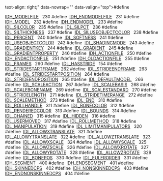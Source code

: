 text-align: right;" data-nowrap="" data-valign="top">#define </td>
<td class="memItemRight" data-valign="bottom"><a href="Label_8h.md#60d361b6bc234f2a6cf521f3fab42212" class="el">IDH_MODELFILE</a>   230</td>
</tr>
<tr>
<td class="memItemLeft" style="text-align: right;" data-nowrap="" data-valign="top">#define </td>
<td class="memItemRight" data-valign="bottom"><a href="Label_8h.md#07a6205e64784c3b414bb9e016037e61" class="el">IDH_ENDMODELFILE</a>   231</td>
</tr>
<tr>
<td class="memItemLeft" style="text-align: right;" data-nowrap="" data-valign="top">#define </td>
<td class="memItemRight" data-valign="bottom"><a href="Label_8h.md#4b511fc61d3925cb4fca3fd582caaa34" class="el">IDH_MODEL</a>   232</td>
</tr>
<tr>
<td class="memItemLeft" style="text-align: right;" data-nowrap="" data-valign="top">#define </td>
<td class="memItemRight" data-valign="bottom"><a href="Label_8h.md#6222229b6df845939b7eae30362ee527" class="el">IDH_ENDMODEL</a>   233</td>
</tr>
<tr>
<td class="memItemLeft" style="text-align: right;" data-nowrap="" data-valign="top">#define </td>
<td class="memItemRight" data-valign="bottom"><a href="Label_8h.md#005b0b9bc28bc8528a82dd377188592c" class="el">IDL_SILCOLOR</a>   235</td>
</tr>
<tr>
<td class="memItemLeft" style="text-align: right;" data-nowrap="" data-valign="top">#define </td>
<td class="memItemRight" data-valign="bottom"><a href="Label_8h.md#4e8ec119850102e48d0e98279652cb3e" class="el">IDL_SILPCT</a>   236</td>
</tr>
<tr>
<td class="memItemLeft" style="text-align: right;" data-nowrap="" data-valign="top">#define </td>
<td class="memItemRight" data-valign="bottom"><a href="Label_8h.md#1150cb9f2f0d7dd62939b8e140bb4858" class="el">IDL_SILTHICKNESS</a>   237</td>
</tr>
<tr>
<td class="memItemLeft" style="text-align: right;" data-nowrap="" data-valign="top">#define </td>
<td class="memItemRight" data-valign="bottom"><a href="Label_8h.md#972ada1c30f73523ae9a3576d542ffcf" class="el">IDL_SILUSEOBJECTCOLOR</a>   238</td>
</tr>
<tr>
<td class="memItemLeft" style="text-align: right;" data-nowrap="" data-valign="top">#define </td>
<td class="memItemRight" data-valign="bottom"><a href="Label_8h.md#c7741571ee6f209ee51569b88e484010" class="el">IDL_PERCENT</a>   240</td>
</tr>
<tr>
<td class="memItemLeft" style="text-align: right;" data-nowrap="" data-valign="top">#define </td>
<td class="memItemRight" data-valign="bottom"><a href="Label_8h.md#a46b541d3ad5b64fb8365a704c8c5ce4" class="el">IDL_SOFTNESS</a>   241</td>
</tr>
<tr>
<td class="memItemLeft" style="text-align: right;" data-nowrap="" data-valign="top">#define </td>
<td class="memItemRight" data-valign="bottom"><a href="Label_8h.md#35fcd4e2be60000ff1b0421c56ae02c5" class="el">IDL_USEOBJECTCOLOR</a>   242</td>
</tr>
<tr>
<td class="memItemLeft" style="text-align: right;" data-nowrap="" data-valign="top">#define </td>
<td class="memItemRight" data-valign="bottom"><a href="Label_8h.md#8b53e13591951dbf08fcc90363fd9fea" class="el">IDL_SHADINGMODE</a>   243</td>
</tr>
<tr>
<td class="memItemLeft" style="text-align: right;" data-nowrap="" data-valign="top">#define </td>
<td class="memItemRight" data-valign="bottom"><a href="Label_8h.md#82813604a6c59ab0e16e50ea24e696fb" class="el">IDL_GRADIENTKEY</a>   244</td>
</tr>
<tr>
<td class="memItemLeft" style="text-align: right;" data-nowrap="" data-valign="top">#define </td>
<td class="memItemRight" data-valign="bottom"><a href="Label_8h.md#9571f2d6a51f52154220c3afd242a276" class="el">IDL_GRADIENT</a>   245</td>
</tr>
<tr>
<td class="memItemLeft" style="text-align: right;" data-nowrap="" data-valign="top">#define </td>
<td class="memItemRight" data-valign="bottom"><a href="Label_8h.md#d6fb51f99f7f2de9d5181c28e2ae4b36" class="el">IDL_GRADIENTPROPERTY</a>   246</td>
</tr>
<tr>
<td class="memItemLeft" style="text-align: right;" data-nowrap="" data-valign="top">#define </td>
<td class="memItemRight" data-valign="bottom"><a href="Label_8h.md#f795ffab9637d7c65c24aad157e96a8a" class="el">IDH_ACTIONFILE</a>   250</td>
</tr>
<tr>
<td class="memItemLeft" style="text-align: right;" data-nowrap="" data-valign="top">#define </td>
<td class="memItemRight" data-valign="bottom"><a href="Label_8h.md#19bd7fccca418d34f2edbc6f01d1215e" class="el">IDH_ENDACTIONFILE</a>   251</td>
</tr>
<tr>
<td class="memItemLeft" style="text-align: right;" data-nowrap="" data-valign="top">#define </td>
<td class="memItemRight" data-valign="bottom"><a href="Label_8h.md#129dd0d6df342f33fa8bda55074d7fce" class="el">IDH_OLDACTIONFILE</a>   255</td>
</tr>
<tr>
<td class="memItemLeft" style="text-align: right;" data-nowrap="" data-valign="top">#define </td>
<td class="memItemRight" data-valign="bottom"><a href="Label_8h.md#09d7df4cbecee8ce1639c9fee9b0baf8" class="el">IDL_FRAMES</a>   260</td>
</tr>
<tr>
<td class="memItemLeft" style="text-align: right;" data-nowrap="" data-valign="top">#define </td>
<td class="memItemRight" data-valign="bottom"><a href="Label_8h.md#a244cae42988aef3d532c4ce1ce93bde" class="el">IDL_HASSTRIDE</a>   154</td>
</tr>
<tr>
<td class="memItemLeft" style="text-align: right;" data-nowrap="" data-valign="top">#define </td>
<td class="memItemRight" data-valign="bottom"><a href="Label_8h.md#e058961c3489a32cb1c9428007c65c86" class="el">IDL_STRIDESTARTFRAME</a>   262</td>
</tr>
<tr>
<td class="memItemLeft" style="text-align: right;" data-nowrap="" data-valign="top">#define </td>
<td class="memItemRight" data-valign="bottom"><a href="Label_8h.md#4c06898bec86820a58c47b5a40d50e07" class="el">IDL_STRIDEENDFRAME</a>   263</td>
</tr>
<tr>
<td class="memItemLeft" style="text-align: right;" data-nowrap="" data-valign="top">#define </td>
<td class="memItemRight" data-valign="bottom"><a href="Label_8h.md#fea47f3340e132b567b3aeaed6c90413" class="el">IDL_STRIDESTARTPOSITION</a>   264</td>
</tr>
<tr>
<td class="memItemLeft" style="text-align: right;" data-nowrap="" data-valign="top">#define </td>
<td class="memItemRight" data-valign="bottom"><a href="Label_8h.md#a7fe8a818b33159aaa4247f2fc9bd5c6" class="el">IDL_STRIDEENDPOSITION</a>   265</td>
</tr>
<tr>
<td class="memItemLeft" style="text-align: right;" data-nowrap="" data-valign="top">#define </td>
<td class="memItemRight" data-valign="bottom"><a href="Label_8h.md#4f933fbea7168b17596dc921868b23e0" class="el">IDL_DEFAULTMODEL</a>   266</td>
</tr>
<tr>
<td class="memItemLeft" style="text-align: right;" data-nowrap="" data-valign="top">#define </td>
<td class="memItemRight" data-valign="bottom"><a href="Label_8h.md#0917a0dc189f9a7b93433eccb70ebc61" class="el">IDL_SCALEACTION</a>   267</td>
</tr>
<tr>
<td class="memItemLeft" style="text-align: right;" data-nowrap="" data-valign="top">#define </td>
<td class="memItemRight" data-valign="bottom"><a href="Label_8h.md#f6dfc7548f70e0e68307f39bca8f95b6" class="el">IDL_SCALEBASIS</a>   268</td>
</tr>
<tr>
<td class="memItemLeft" style="text-align: right;" data-nowrap="" data-valign="top">#define </td>
<td class="memItemRight" data-valign="bottom"><a href="Label_8h.md#e3b0770b216c61acf74b6089ab12738e" class="el">IDL_SCALEBONENAME</a>   269</td>
</tr>
<tr>
<td class="memItemLeft" style="text-align: right;" data-nowrap="" data-valign="top">#define </td>
<td class="memItemRight" data-valign="bottom"><a href="Label_8h.md#5bd07ccea18593efda95a566cbb9e5b2" class="el">IDL_SCALESTANDARD</a>   270</td>
</tr>
<tr>
<td class="memItemLeft" style="text-align: right;" data-nowrap="" data-valign="top">#define </td>
<td class="memItemRight" data-valign="bottom"><a href="Label_8h.md#195599141e7cda80310e7290f717ddec" class="el">IDL_STRIDELENGTH</a>   271</td>
</tr>
<tr>
<td class="memItemLeft" style="text-align: right;" data-nowrap="" data-valign="top">#define </td>
<td class="memItemRight" data-valign="bottom"><a href="Label_8h.md#88966991d7c6112aba22d64a3574c04b" class="el">IDL_STRIDETIMERANGE</a>   272</td>
</tr>
<tr>
<td class="memItemLeft" style="text-align: right;" data-nowrap="" data-valign="top">#define </td>
<td class="memItemRight" data-valign="bottom"><a href="Label_8h.md#a4b114afcb9cc57bb350e165c74833b6" class="el">IDL_SCALEMETHOD</a>   273</td>
</tr>
<tr>
<td class="memItemLeft" style="text-align: right;" data-nowrap="" data-valign="top">#define </td>
<td class="memItemRight" data-valign="bottom"><a href="Label_8h.md#84453c7f3ba46e2232edbee9bda1be03" class="el">IDL_END</a>   310</td>
</tr>
<tr>
<td class="memItemLeft" style="text-align: right;" data-nowrap="" data-valign="top">#define </td>
<td class="memItemRight" data-valign="bottom"><a href="Label_8h.md#3e01046b5c27d1f1db008d8f46db0a8a" class="el">IDL_ROLLHANDLE</a>   311</td>
</tr>
<tr>
<td class="memItemLeft" style="text-align: right;" data-nowrap="" data-valign="top">#define </td>
<td class="memItemRight" data-valign="bottom"><a href="Label_8h.md#4d7627c30461ccf4e0c73b8d253f2542" class="el">IDL_BONECOLOR</a>   312</td>
</tr>
<tr>
<td class="memItemLeft" style="text-align: right;" data-nowrap="" data-valign="top">#define </td>
<td class="memItemRight" data-valign="bottom"><a href="Label_8h.md#9dc82016af5873a90702997215670d2b" class="el">IDL_RENDEREDCOLOR</a>   313</td>
</tr>
<tr>
<td class="memItemLeft" style="text-align: right;" data-nowrap="" data-valign="top">#define </td>
<td class="memItemRight" data-valign="bottom"><a href="Label_8h.md#959c54c140826964d1008ffb71fa1169" class="el">IDL_BOUNDS</a>   314</td>
</tr>
<tr>
<td class="memItemLeft" style="text-align: right;" data-nowrap="" data-valign="top">#define </td>
<td class="memItemRight" data-valign="bottom"><a href="Label_8h.md#9cca58f69d0750a7f971e181ae7844ae" class="el">IDL_CHAINED</a>   315</td>
</tr>
<tr>
<td class="memItemLeft" style="text-align: right;" data-nowrap="" data-valign="top">#define </td>
<td class="memItemRight" data-valign="bottom"><a href="Label_8h.md#ef2d863a4b7c5d81db0b27e6e43a9981" class="el">IDL_HIDDEN</a>   316</td>
</tr>
<tr>
<td class="memItemLeft" style="text-align: right;" data-nowrap="" data-valign="top">#define </td>
<td class="memItemRight" data-valign="bottom"><a href="Label_8h.md#5b5665c1f9aab89fcabf14d731a63cb6" class="el">IDL_USERMOVED</a>   317</td>
</tr>
<tr>
<td class="memItemLeft" style="text-align: right;" data-nowrap="" data-valign="top">#define </td>
<td class="memItemRight" data-valign="bottom"><a href="Label_8h.md#bb165f0cbde603121be1f96fcd436a09" class="el">IDL_ROLLMETHOD</a>   318</td>
</tr>
<tr>
<td class="memItemLeft" style="text-align: right;" data-nowrap="" data-valign="top">#define </td>
<td class="memItemRight" data-valign="bottom"><a href="Label_8h.md#c3221e0f49fc6849878db4a028007646" class="el">IDL_MANIPULATION</a>   319</td>
</tr>
<tr>
<td class="memItemLeft" style="text-align: right;" data-nowrap="" data-valign="top">#define </td>
<td class="memItemRight" data-valign="bottom"><a href="Label_8h.md#e6882112baa42d59ce5b0b31d8c04fdc" class="el">IDL_LIMITMANIPULATORS</a>   320</td>
</tr>
<tr>
<td class="memItemLeft" style="text-align: right;" data-nowrap="" data-valign="top">#define </td>
<td class="memItemRight" data-valign="bottom"><a href="Label_8h.md#aa2d8585fd0ac6f6f1664675a5e36eac" class="el">IDL_ALLOWXTRANSLATE</a>   321</td>
</tr>
<tr>
<td class="memItemLeft" style="text-align: right;" data-nowrap="" data-valign="top">#define </td>
<td class="memItemRight" data-valign="bottom"><a href="Label_8h.md#ddf15016ef46f4a84b23d46768806842" class="el">IDL_ALLOWYTRANSLATE</a>   322</td>
</tr>
<tr>
<td class="memItemLeft" style="text-align: right;" data-nowrap="" data-valign="top">#define </td>
<td class="memItemRight" data-valign="bottom"><a href="Label_8h.md#311480d1b1526982790e33c4b0b261b4" class="el">IDL_ALLOWZTRANSLATE</a>   323</td>
</tr>
<tr>
<td class="memItemLeft" style="text-align: right;" data-nowrap="" data-valign="top">#define </td>
<td class="memItemRight" data-valign="bottom"><a href="Label_8h.md#86e53a755e5f0d9776ffbaf2aed1dd7d" class="el">IDL_ALLOWXSCALE</a>   324</td>
</tr>
<tr>
<td class="memItemLeft" style="text-align: right;" data-nowrap="" data-valign="top">#define </td>
<td class="memItemRight" data-valign="bottom"><a href="Label_8h.md#c934b7e2b489b534abeb8b1d729da331" class="el">IDL_ALLOWYSCALE</a>   325</td>
</tr>
<tr>
<td class="memItemLeft" style="text-align: right;" data-nowrap="" data-valign="top">#define </td>
<td class="memItemRight" data-valign="bottom"><a href="Label_8h.md#ecbc40a19141cfb3782aa9c3a3d24d50" class="el">IDL_ALLOWZSCALE</a>   326</td>
</tr>
<tr>
<td class="memItemLeft" style="text-align: right;" data-nowrap="" data-valign="top">#define </td>
<td class="memItemRight" data-valign="bottom"><a href="Label_8h.md#66de2eab238cfee77804970923f638e6" class="el">IDL_ALLOWXROTATE</a>   327</td>
</tr>
<tr>
<td class="memItemLeft" style="text-align: right;" data-nowrap="" data-valign="top">#define </td>
<td class="memItemRight" data-valign="bottom"><a href="Label_8h.md#29098a4ec7a2de36b5a48444fe4d2051" class="el">IDL_ALLOWYROTATE</a>   328</td>
</tr>
<tr>
<td class="memItemLeft" style="text-align: right;" data-nowrap="" data-valign="top">#define </td>
<td class="memItemRight" data-valign="bottom"><a href="Label_8h.md#b1c9a53f4cfb4fe09df89a96cf8d7216" class="el">IDL_ALLOWZROTATE</a>   329</td>
</tr>
<tr>
<td class="memItemLeft" style="text-align: right;" data-nowrap="" data-valign="top">#define </td>
<td class="memItemRight" data-valign="bottom"><a href="Label_8h.md#18726777546dcc7550f8886d7c47586a" class="el">IDL_BONEPOS</a>   330</td>
</tr>
<tr>
<td class="memItemLeft" style="text-align: right;" data-nowrap="" data-valign="top">#define </td>
<td class="memItemRight" data-valign="bottom"><a href="Label_8h.md#3eac28b03bf6eb0c5f64d798528b70e6" class="el">IDL_EULERORDER</a>   331</td>
</tr>
<tr>
<td class="memItemLeft" style="text-align: right;" data-nowrap="" data-valign="top">#define </td>
<td class="memItemRight" data-valign="bottom"><a href="Label_8h.md#8fe0fff02d93bd902089acc55270f897" class="el">IDH_SEGMENT</a>   400</td>
</tr>
<tr>
<td class="memItemLeft" style="text-align: right;" data-nowrap="" data-valign="top">#define </td>
<td class="memItemRight" data-valign="bottom"><a href="Label_8h.md#eb120e53da38f33e8f6ce88da2cf4a37" class="el">IDH_ENDSEGMENT</a>   401</td>
</tr>
<tr>
<td class="memItemLeft" style="text-align: right;" data-nowrap="" data-valign="top">#define </td>
<td class="memItemRight" data-valign="bottom"><a href="Label_8h.md#edfd7184845ccb5b087d42a8e42eee03" class="el">IDH_SKINNEDCPS</a>   402</td>
</tr>
<tr>
<td class="memItemLeft" style="text-align: right;" data-nowrap="" data-valign="top">#define </td>
<td class="memItemRight" data-valign="bottom"><a href="Label_8h.md#983444444c92936d8f24865137cdc4bd" class="el">IDH_NONSKINNEDCPS</a>   403</td>
</tr>
<tr>
<td class="memItemLeft" style="text-align: right;" data-nowrap="" data-valign="top">#define </td>
<td class="memItemRight" data-valign="bottom"><a href="Label_8h.md#e1c9fb0d983098fef555d8ef090e099f" class="el">IDH_ENDNONSKINNEDCPS</a>   404</td>
</tr>
<tr>
<td class="memItemLeft" style="text-align: right;" data-nowrap="" data-valign="top">#define </td>
<td class="memItemRight" data-valign="bottom"><a href="Labe
